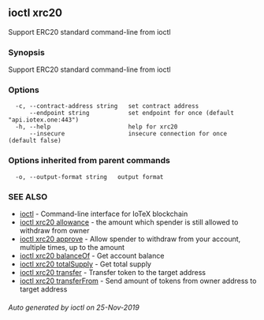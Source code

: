 ## ioctl xrc20

Support ERC20 standard command-line from ioctl

### Synopsis

Support ERC20 standard command-line from ioctl

### Options

```
  -c, --contract-address string   set contract address
      --endpoint string           set endpoint for once (default "api.iotex.one:443")
  -h, --help                      help for xrc20
      --insecure                  insecure connection for once (default false)
```

### Options inherited from parent commands

```
  -o, --output-format string   output format
```

### SEE ALSO

* [ioctl](../README.md)	 - Command-line interface for IoTeX blockchain
* [ioctl xrc20 allowance](ioctl_xrc20_allowance.md)	 - the amount which spender is still allowed to withdraw from owner
* [ioctl xrc20 approve](ioctl_xrc20_approve.md)	 - Allow spender to withdraw from your account, multiple times, up to the amount
* [ioctl xrc20 balanceOf](ioctl_xrc20_balanceOf.md)	 - Get account balance
* [ioctl xrc20 totalSupply](ioctl_xrc20_totalSupply.md)	 - Get total supply
* [ioctl xrc20 transfer](ioctl_xrc20_transfer.md)	 - Transfer token to the target address
* [ioctl xrc20 transferFrom](ioctl_xrc20_transferFrom.md)	 - Send amount of tokens from owner address to target address

###### Auto generated by ioctl on 25-Nov-2019
